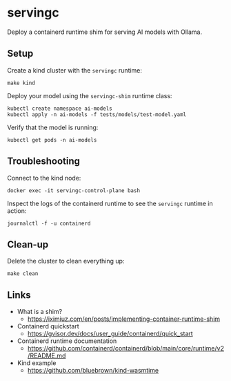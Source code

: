 # servingc

Deploy a containerd runtime shim for serving AI models with Ollama.

## Setup

Create a kind cluster with the `servingc` runtime:

```shell
make kind
```

Deploy your model using the `servingc-shim` runtime class:

```shell
kubectl create namespace ai-models
kubectl apply -n ai-models -f tests/models/test-model.yaml
```

Verify that the model is running:

```shell
kubectl get pods -n ai-models
```

## Troubleshooting

Connect to the kind node:

```shell
docker exec -it servingc-control-plane bash
```

Inspect the logs of the containerd runtime to see the `servingc` runtime in action:

```shell
journalctl -f -u containerd
```

## Clean-up

Delete the cluster to clean everything up:

```shell
make clean
```

## Links

- What is a shim?
    - https://iximiuz.com/en/posts/implementing-container-runtime-shim
- Containerd quickstart
    - https://gvisor.dev/docs/user_guide/containerd/quick_start
- Containerd runtime documentation
    - https://github.com/containerd/containerd/blob/main/core/runtime/v2/README.md
- Kind example
    - https://github.com/bluebrown/kind-wasmtime
